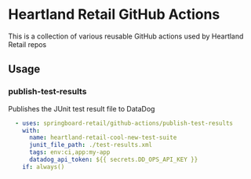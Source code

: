 # Heartland Retail GitHub Actions

This is a collection of various reusable GitHub actions used by Heartland Retail repos

## Usage

### publish-test-results

Publishes the JUnit test result file to DataDog

```yml
  - uses: springboard-retail/github-actions/publish-test-results
    with:
      name: heartland-retail-cool-new-test-suite
      junit_file_path: ./test-results.xml
      tags: env:ci,app:my-app
      datadog_api_token: ${{ secrets.DD_OPS_API_KEY }}
    if: always()
```
